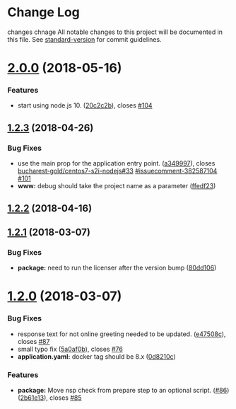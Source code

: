 # Change Log
changes
chnage
All notable changes to this project will be documented in this file. See [standard-version](https://github.com/conventional-changelog/standard-version) for commit guidelines.

<a name="2.0.0"></a>
# [2.0.0](https://github.com/bucharest-gold/nodejs-health-check/compare/v1.2.3...v2.0.0) (2018-05-16)


### Features

* start using node.js 10. ([20c2c2b](https://github.com/bucharest-gold/nodejs-health-check/commit/20c2c2b)), closes [#104](https://github.com/bucharest-gold/nodejs-health-check/issues/104)



<a name="1.2.3"></a>
## [1.2.3](https://github.com/bucharest-gold/nodejs-health-check/compare/v1.2.2...v1.2.3) (2018-04-26)


### Bug Fixes

* use the main prop for the application entry point. ([a349997](https://github.com/bucharest-gold/nodejs-health-check/commit/a349997)), closes [bucharest-gold/centos7-s2i-nodejs#33](https://github.com/bucharest-gold/centos7-s2i-nodejs/issues/33) [#issuecomment-382587104](https://github.com/bucharest-gold/nodejs-health-check/issues/issuecomment-382587104) [#101](https://github.com/bucharest-gold/nodejs-health-check/issues/101)
* **www:** debug should take the project name as a parameter ([ffedf23](https://github.com/bucharest-gold/nodejs-health-check/commit/ffedf23))



<a name="1.2.2"></a>
## [1.2.2](https://github.com/bucharest-gold/nodejs-health-check/compare/v1.2.1...v1.2.2) (2018-04-16)



<a name="1.2.1"></a>
## [1.2.1](https://github.com/bucharest-gold/nodejs-health-check/compare/v1.2.0...v1.2.1) (2018-03-07)


### Bug Fixes

* **package:** need to run the licenser after the version bump ([80dd106](https://github.com/bucharest-gold/nodejs-health-check/commit/80dd106))



<a name="1.2.0"></a>
# [1.2.0](https://github.com/bucharest-gold/nodejs-health-check/compare/v1.1.1...v1.2.0) (2018-03-07)


### Bug Fixes

* response text for not online greeting needed to be updated. ([e47508c](https://github.com/bucharest-gold/nodejs-health-check/commit/e47508c)), closes [#87](https://github.com/bucharest-gold/nodejs-health-check/issues/87)
* small typo fix ([5a0af0b](https://github.com/bucharest-gold/nodejs-health-check/commit/5a0af0b)), closes [#76](https://github.com/bucharest-gold/nodejs-health-check/issues/76)
* **application.yaml:** docker tag should be 8.x ([0d8210c](https://github.com/bucharest-gold/nodejs-health-check/commit/0d8210c))


### Features

* **package:** Move nsp check from prepare step to an optional script. ([#86](https://github.com/bucharest-gold/nodejs-health-check/issues/86)) ([2b61e13](https://github.com/bucharest-gold/nodejs-health-check/commit/2b61e13)), closes [#85](https://github.com/bucharest-gold/nodejs-health-check/issues/85)
